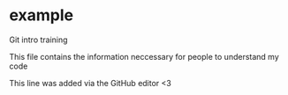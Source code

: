 # example

Git intro training

This file contains the information neccessary for people to understand my code

This line was added via the GitHub editor <3 
